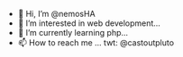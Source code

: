 - 👋 Hi, I’m @nemosHA
- 👀 I’m interested in web development...
- 🌱 I’m currently learning php...
- 📫 How to reach me ... twt: @castoutpluto

<!---
nemosHA/nemosHA is a ✨ special ✨ repository because its `README.md` (this file) appears on your GitHub profile.
You can click the Preview link to take a look at your changes.
--->
